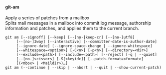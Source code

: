 #### git-am
Apply a series of patches from a mailbox<br>
Splits mail messages in a mailbox into commit log message, authorship information and patches, and applies them to the current branch.<br>


```
git am [--signoff] [--keep] [--[no-]keep-cr] [--[no-]utf8]
	 [--[no-]3way] [--interactive] [--committer-date-is-author-date]
	 [--ignore-date] [--ignore-space-change | --ignore-whitespace]
	 [--whitespace=<option>] [-C<n>] [-p<n>] [--directory=<dir>]
	 [--exclude=<path>] [--include=<path>] [--reject] [-q | --quiet]
	 [--[no-]scissors] [-S[<keyid>]] [--patch-format=<format>]
	 [(<mbox> | <Maildir>)…​]
git am (--continue | --skip | --abort | --quit | --show-current-patch)
```


